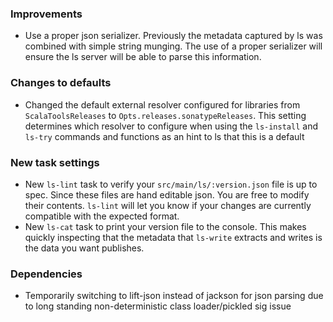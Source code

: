 ### Improvements

* Use a proper json serializer. Previously the metadata captured by ls was combined with simple string munging. The use of a proper serializer will ensure the ls server will be able to parse this information.

### Changes to defaults

* Changed the default external resolver configured for libraries from `ScalaToolsReleases` to `Opts.releases.sonatypeReleases`. This setting determines which resolver to configure when using the `ls-install` and `ls-try` commands and functions as an hint to ls that this is a default

### New task settings

* New `ls-lint` task to verify your `src/main/ls/:version.json` file is up to spec. Since these files are hand editable json. You are free to modify their contents. `ls-lint` will let you know if your changes are currently compatible with the expected format.
* New `ls-cat` task to print your version file to the console. This makes quickly inspecting that the metadata that `ls-write` extracts and writes is the data you want publishes.

### Dependencies

* Temporarily switching to lift-json instead of jackson for json parsing due to long standing non-deterministic class loader/pickled sig issue
